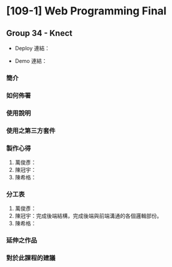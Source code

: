 # [109-1] Web Programming Final 
## Group 34 - Knect

* Deploy 連結：

* Demo 連結：

### 簡介


### 如何佈署


### 使用說明


### 使用之第三方套件


### 製作心得

1. 萬俊彥：
1. 陳冠宇：
1. 陳希格：

### 分工表

1. 萬俊彥：
1. 陳冠宇：完成後端結構，完成後端與前端溝通的各個邏輯部份。
1. 陳希格：

### 延伸之作品


### 對於此課程的建議
